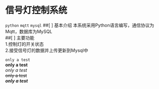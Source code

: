 # 信号灯控制系统
``python``  ``mqtt``  ``mysql`` 
##[ ] 基本介绍
  本系统采用Python语言编写，通信协议为Mqtt，数据库为MySQL  
##[ ] 主要功能  
  1.控制灯的开关状态  
  2.接受信号灯的数据并上传更新到Mysql中  

``only a test``  
**only a test**  
*only a test*  
~~only a test~~  
***only a test***  
